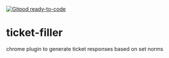 [![Gitpod ready-to-code](https://img.shields.io/badge/Gitpod-ready--to--code-blue?logo=gitpod)](https://trilogy.devspaces.com/#https://github.com/trevorchikambure/ticket-filler)

# ticket-filler
chrome plugin to generate ticket responses based on set norms
